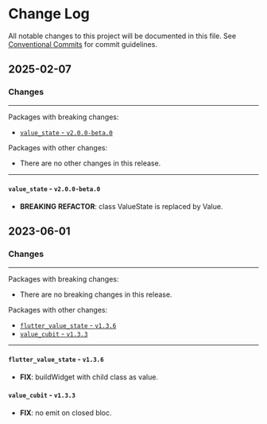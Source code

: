 # Change Log

All notable changes to this project will be documented in this file.
See [Conventional Commits](https://conventionalcommits.org) for commit guidelines.

## 2025-02-07

### Changes

---

Packages with breaking changes:

 - [`value_state` - `v2.0.0-beta.0`](#value_state---v200-beta0)

Packages with other changes:

 - There are no other changes in this release.

---

#### `value_state` - `v2.0.0-beta.0`

 - **BREAKING** **REFACTOR**: class ValueState is replaced by Value.


## 2023-06-01

### Changes

---

Packages with breaking changes:

 - There are no breaking changes in this release.

Packages with other changes:

 - [`flutter_value_state` - `v1.3.6`](#flutter_value_state---v136)
 - [`value_cubit` - `v1.3.3`](#value_cubit---v133)

---

#### `flutter_value_state` - `v1.3.6`

 - **FIX**: buildWidget with child class as value.

#### `value_cubit` - `v1.3.3`

 - **FIX**: no emit on closed bloc.

